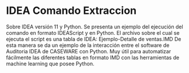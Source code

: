 # IDEA Comando Extraccion
Sobre IDEA versión 11 y Python.
Se presenta un ejemplo del ejecución del comando en formato IDEAScript y en Python.
El archivo sobre el cual se ejecuta el script es una tabla de IDEA: Ejemplo-Detalle de ventas.IMD
De esta manera se da un ejemplo de la interacción entre el software de Auditoria IDEA de CASEWARE con Python. 
Muy útil para automatizar fácilmente las diferentes tablas en formato IMD con las herramientas de machine learning que posee Python. 

